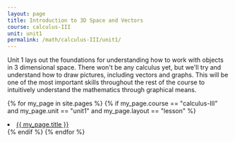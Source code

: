```yaml
---
layout: page
title: Introduction to 3D Space and Vectors
course: calculus-III
unit: unit1
permalink: /math/calculus-III/unit1/
---
```


Unit 1 lays out the foundations for understanding how to work with objects in 3 dimensional space. There won't be any calculus yet, but we'll try and understand how to draw pictures, including vectors and graphs. This will be one of the most important skills throughout the rest of the course to intuitively understand the mathematics through graphical means. 

{% for my_page in site.pages %}
{% if  my_page.course == "calculus-III" and my_page.unit == "unit1" and my_page.layout == "lesson"  %}
<li> <a class="page-link" href="{{ my_page.url | prepend: site.baseurl }}">{{ my_page.title }}</a> </li>
{% endif %}
{% endfor %}
